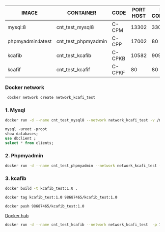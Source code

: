 |IMAGE | CONTAINER | CODE | PORT HOST | PORT CONTAINER | URL |
|---- | ----- | ----- | ---- | ---- | ---- |
|mysql:8|cnt_test_mysql8|C-CPM	| 13302	|3306|  |
|phpmyadmin:latest|cnt_test_phpmyadmin|C-CPP	| 17002	|80| [Phpmyadmin](http://62.141.41.189:17002) |
|kcafib|cnt_test_kcafib|C-CPKB	|	10582	|9090 | [kcafib](http://62.141.41.189:10582/swagger-ui.html) |
|kcafif|cnt_test_kcafif|C-CPKF	| 80	|80| [kcafif](http://localhost) |

### Docker network 
``` sh
 docker network create network_kcafi_test
```
 
### 1. Mysql
``` sh
docker run -d --name cnt_test_mysql8 --network network_kcafi_test -v /my/custom:/etc/mysql/conf.d -e MYSQL_ROOT_PASSWORD=passrootdocker -e MYSQL_DATABASE=dbclient -p 13302:3306  mysql:8
```
``` sql
mysql -uroot -proot
show databases;
use dbclient ;
select * from clients;
```
### 2. Phpmyadmin 
``` sh
docker run -d --name cnt_test_phpmyadmin --network network_kcafi_test --link cnt_test_mysql8:db -p 17002:80 -v /some/local/directory/config.user.inc.php:/etc/phpmyadmin/config.user.inc.php phpmyadmin
``` 

### 3. kcafib
``` sh
docker build -t kcafib_test:1.0 .
```
``` sh
docker tag kcafib_test:1.0 98687465/kcafib_test:1.0
```
``` sh
docker push 98687465/kcafib_test:1.0
```
[Docker hub ](https://hub.docker.com/)
``` sh
docker run -d --name cnt_test_kcafib --network network_kcafi_test  -p 10582:9090 98687465/kcafib_test:1.0
```

